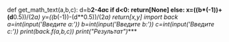 def get_math_text(a,b,c):
    d=b**2-4*a*c
    if d<0:
        return[None]
    else:
        x=((b*(-1))+(d**0.5))/(2*a)
        y=((b*(-1))-(d**0.5))/(2*a)
        return[x,y]
import back
a=int(input('Введите a:'))
b=int(input('Введите b:'))
c=int(input('Введите c:'))
print(back.f(a,b,c))
print("Результат")****
